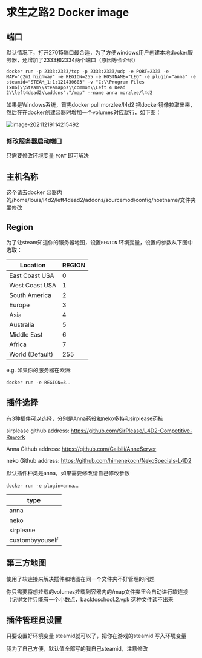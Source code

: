 # 求生之路2 Docker image

## 端口

默认情况下，打开27015端口最合适，为了方便windows用户创建本地docker服务器，还增加了2333和2334两个端口（原因等会介绍）

```
docker run -p 2333:2333/tcp -p 2333:2333/udp -e PORT=2333 -e MAP="c2m1_highway" -e REGION=255 -e HOSTNAME="LEO" -e plugin="anna" -e steamid="STEAM_1:1:121430603" -v "C:\\Program Files (x86)\\Steam\\steamapps\\common\\Left 4 Dead 2\\left4dead2\\addons":"/map" --name anna morzlee/l4d2
```

如果是Windows系统，首先docker pull morzlee/l4d2 把docker镜像拉取出来，然后在在docker创建容器时增加一个volumes对应就行，如下图：

![image-20211219114215492](https://github.com/fantasylidong/AnneServer/blob/main/image-20211219114215492.png)

### 修改服务器启动端口

只需要修改环境变量 `PORT` 即可解决

## 主机名称

这个请去docker 容器内的/home/louis/l4d2/left4dead2/addons/sourcemod/config/hostname/文件夹里修改

## Region

为了让steam知道你的服务器地图，设置`REGION` 环境变量，设置的参数从下图中选取：

| Location        | REGION |
| --------------- | ------ |
| East Coast USA  | 0      |
| West Coast USA  | 1      |
| South America   | 2      |
| Europe          | 3      |
| Asia            | 4      |
| Australia       | 5      |
| Middle East     | 6      |
| Africa          | 7      |
| World (Default) | 255    |

e.g. 如果你的服务器在欧洲:

`docker run -e REGION=3`...

## 插件选择

有3种插件可以选择，分别是Anna药役和neko多特和sirplease药抗

sirplease github address: https://github.com/SirPlease/L4D2-Competitive-Rework

Anna Github address: https://github.com/Caibiii/AnneServer 

neko Github address: https://github.com/himenekocn/NekoSpecials-L4D2

默认插件种类是anna，如果需要修改请自己修改参数

`docker run -e plugin=anna`...

| type            |
| --------------- |
| anna            |
| neko            |
| sirplease       |
| custombyyouself |

## 第三方地图

使用了软连接来解决插件和地图在同一个文件夹不好管理的问题

你只需要将想挂载的volumes挂载到容器内的/map文件夹里会自动进行软连接（记得文件只能有一个小数点，backtoschool.2.vpk 这种文件读不出来

## 插件管理员设置

只要设置好环境变量 steamid就可以了，把你在游戏的steamid 写入环境变量

我为了自己方便，默认值全部写的我自己steamid，注意修改
